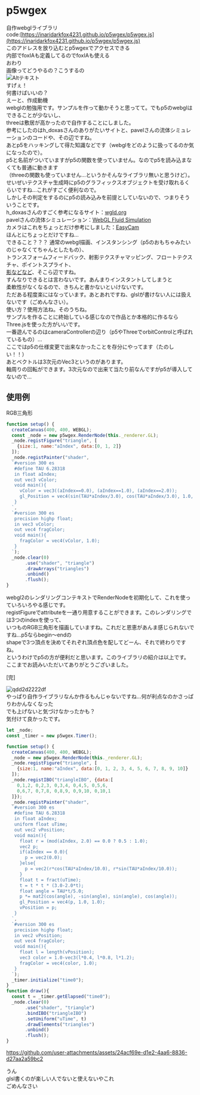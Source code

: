 # p5wgex
自作webglライブラリ  
code:[https://inaridarkfox4231.github.io/p5wgex/p5wgex.js](https://inaridarkfox4231.github.io/p5wgex/p5wgex.js)  
このアドレスを放り込むとp5wgexでアクセスできる  
内部でfoxIAも定義してるのでfoxIAも使える  
おわり  
画像ってどうやるの？こうするの  
![Altテキスト](https://inaridarkfox4231.github.io/assets/backgrounds/ocean0.JPG)  
すげぇ！  
何書けばいいの？  
えーと、作成動機  
webglの勉強用です。サンプルを作って動かそうと思ってて。でもp5のwebglはできることが少ないし、  
threeは敷居が高かったので自作することにしました。  
参考にしたのはh_doxasさんのありがたいサイトと、pavelさんの流体シミュレーションのコードや、その辺ですね。  
あとp5をハッキングして得た知識などです（webglをどのように扱ってるのか気になったので）。  
p5と名前がついていますがp5の関数を使っていません。なのでp5を読み込まなくても普通に動きます  
（threeの関数も使っていません...というかそんなライブラリ無いと思うけど）。  
せいぜいテクスチャ生成時にp5のグラフィックスオブジェクトを受け取れるくらいですね...これがすごく便利なので。  
しかしその判定をするのにp5の読み込みを前提としていないので、つまりそういうことです。  
h_doxasさんのすごく参考になるサイト：[wgld.org](https://wgld.org/)  
pavelさんの流体シミュレーション：[WebGL Fluid Simulation](https://github.com/PavelDoGreat/WebGL-Fluid-Simulation)  
カメラはこれをちょっとだけ参考にしました：[EasyCam](https://github.com/freshfork/p5.EasyCam)  
ほんとにちょっとだけですね...  
できること？？？
通常のwebgl描画、インスタンシング（p5のおもちゃみたいのじゃなくてちゃんとしたもの）、  
トランスフォームフィードバック、射影テクスチャマッピング、フロートテクスチャ、ポイントスプライト、  
[影などなど](https://openprocessing.org/sketch/2415785)、そこら辺ですね。  
すんなりできるとは言わないです。あんまりインスタントしてしまうと  
柔軟性がなくなるので、きちんと書かないといけないです。  
ただある程度楽にはなっています。あとあれですね、glslが書けない人には扱えないです（ごめんなさい）。  
使い方？使用方法ね。そのうちね。  
サンプルを作ることに終始している感じなので作品とか本格的に作るならThree.jsを使った方がいいです。  
一番遊んでるのはcameraControllerの辺り（p5やThreeでorbitControlと呼ばれているもの）...  
ここではp5の仕様変更で出来なかったことを存分にやってます（たのしい！！）  
あとベクトルは3次元のVec3というのがあります。  
軸周りの回転ができます。3次元なので出来て当たり前なんですがp5が導入してないので...  

## 使用例  
RGB三角形
```javascript
function setup() {
  createCanvas(400, 400, WEBGL);
  const _node = new p5wgex.RenderNode(this._renderer.GL);
  _node.registFigure("triangle", [
    {size:1, name:"aIndex", data:[0, 1, 2]}
  ]);
  _node.registPainter("shader",
  `#version 300 es
   #define TAU 6.28318
   in float aIndex;
   out vec3 vColor;
   void main(){
     vColor = vec3((aIndex==0.0), (aIndex==1.0), (aIndex==2.0));
     gl_Position = vec4(sin(TAU*aIndex/3.0), cos(TAU*aIndex/3.0), 1.0, 1.0);
   }
  `,
  `#version 300 es
   precision highp float;
   in vec3 vColor;
   out vec4 fragColor;
   void main(){
     fragColor = vec4(vColor, 1.0);
   }
  `);
  _node.clear(0)
       .use("shader", "triangle")
       .drawArrays("triangles")
       .unbind()
       .flush();
}
```
webgl2のレンダリングコンテキストでRenderNodeを初期化して、これを使っていろいろやる感じです。  
registFigureでattributeを一通り用意することができます。このレンダリングでは3つのindexを使って、  
いつものRGB三角形を描画していますね。これだと恩恵があんま感じられないですね...p5ならbegin～endの  
shapeで3つ頂点を決めてそれぞれ頂点色を配してどーん、それで終わりですね。  
というわけでp5の方が便利だと思います。このライブラリの紹介は以上です。  
ここまでお読みいただいてありがとうございました。  

[完]

![qdd2d2222df](https://github.com/user-attachments/assets/bc2989f7-b18e-4392-b7ef-a2fb587bfbbd)  
やっぱり自作ライブラリなんか作るもんじゃないですね...何が利点なのかさっぱりわかんなくなった  
でも上げないと気づけなかったかも？  
気付けて良かったです。

```js
let _node;
const _timer = new p5wgex.Timer();

function setup() {
  createCanvas(400, 400, WEBGL);
  _node = new p5wgex.RenderNode(this._renderer.GL);
  _node.registFigure("triangle", [
    {size:1, name:"aIndex", data:[0, 1, 2, 3, 4, 5, 6, 7, 8, 9, 10]}
  ]);
  _node.registIBO("triangleIBO", {data:[
    0,1,2, 0,2,3, 0,3,4, 0,4,5, 0,5,6,
    0,6,7, 0,7,8, 0,8,9, 0,9,10, 0,10,1
  ]});
  _node.registPainter("shader",
  `#version 300 es
   #define TAU 6.28318
   in float aIndex;
   uniform float uTime;
   out vec2 vPosition;
   void main(){
     float r = (mod(aIndex, 2.0) == 0.0 ? 0.5 : 1.0);
     vec2 p;
     if(aIndex == 0.0){
       p = vec2(0.0);
     }else{
       p = vec2(r*cos(TAU*aIndex/10.0), r*sin(TAU*aIndex/10.0));
     }
     float t = fract(uTime);
     t = t * t * (3.0-2.0*t);
     float angle = TAU*t/5.0;
     p *= mat2(cos(angle), -sin(angle), sin(angle), cos(angle));
     gl_Position = vec4(p, 1.0, 1.0);
     vPosition = p;
   }
  `,
  `#version 300 es
   precision highp float;
   in vec2 vPosition;
   out vec4 fragColor;
   void main(){
     float l = length(vPosition);
     vec3 color = 1.0-vec3(l*0.4, l*0.8, l*1.2);
     fragColor = vec4(color, 1.0);
   }
  `);
  _timer.initialize("time0");
}
function draw(){
  const t = _timer.getElapsed("time0");
  _node.clear(0)
       .use("shader", "triangle")
       .bindIBO("triangleIBO")
       .setUniform("uTime", t)
       .drawElements("triangles")
       .unbind()
       .flush();
}
```

https://github.com/user-attachments/assets/24acf69e-d1e2-4aa6-8836-d27aa2a59bc2

うん  
glsl書くのが楽しい人でないと使えないやこれ  
ごめんなさい  

